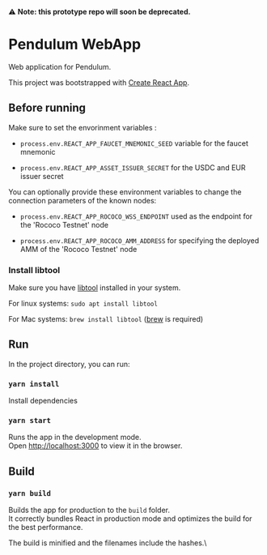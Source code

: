 :warning: **Note: this prototype repo will soon be deprecated.**

# Pendulum WebApp

Web application for Pendulum.

This project was bootstrapped with [Create React App](https://github.com/facebook/create-react-app).

## Before running

Make sure to set the envorinment variables :

- `process.env.REACT_APP_FAUCET_MNEMONIC_SEED` variable for the faucet mnemonic

- `process.env.REACT_APP_ASSET_ISSUER_SECRET` for the USDC and EUR issuer secret

You can optionally provide these environment variables to change the connection parameters of the known nodes:

- `process.env.REACT_APP_ROCOCO_WSS_ENDPOINT` used as the endpoint for the 'Rococo Testnet' node

- `process.env.REACT_APP_ROCOCO_AMM_ADDRESS` for specifying the deployed AMM of the 'Rococo Testnet' node


### Install libtool
Make sure you have [libtool](https://www.gnu.org/software/libtool/) installed in your system.

For linux systems: `sudo apt install libtool`

For Mac systems: `brew install libtool` ([brew](https://brew.sh/) is required)


## Run

In the project directory, you can run:

### `yarn install`
Install dependencies

### `yarn start`
Runs the app in the development mode.\
Open [http://localhost:3000](http://localhost:3000) to view it in the browser.

## Build

### `yarn build`

Builds the app for production to the `build` folder.\
It correctly bundles React in production mode and optimizes the build for the best performance.

The build is minified and the filenames include the hashes.\
